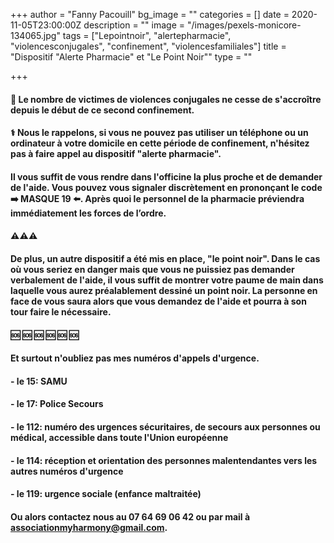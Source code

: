 +++
author = "Fanny Pacouill"
bg_image = ""
categories = []
date = 2020-11-05T23:00:00Z
description = ""
image = "/images/pexels-monicore-134065.jpg"
tags = ["Lepointnoir", "alertepharmacie", "violencesconjugales", "confinement", "violencesfamiliales"]
title = "Dispositif \"Alerte Pharmacie\" et \"Le Point Noir\""
type = ""

+++
#### 🚫 Le nombre de victimes de violences conjugales ne cesse de s'accroître depuis le début de ce second confinement.

#### ⚕ Nous le rappelons, si vous ne pouvez pas utiliser un téléphone ou un ordinateur à votre domicile en cette période de confinement, n'hésitez pas à faire appel au dispositif "**alerte pharmacie**".

#### Il vous suffit de vous rendre dans l'officine la plus proche et de demander de l'aide. Vous pouvez vous signaler discrètement en prononçant le code ➡️ MASQUE 19 ⬅️. Après quoi le personnel de la pharmacie préviendra immédiatement les forces de l’ordre.

#### ⚠️⚠️⚠️

#### De plus, un autre dispositif a été mis en place, "le point noir". Dans le cas où vous seriez en danger mais que vous ne puissiez pas demander verbalement de l'aide, il vous suffit de montrer votre paume de main dans laquelle vous aurez préalablement dessiné un point noir. La personne en face de vous saura alors que vous demandez de l'aide et pourra à son tour faire le nécessaire.

#### 🆘️ 🆘 ️🆘️ 🆘 ️🆘️ 🆘️ 

#### Et surtout n'oubliez pas mes numéros d'appels d'urgence.

#### - le 15: SAMU 

#### - le 17: Police Secours 

#### - le 112: numéro des urgences sécuritaires, de secours aux personnes ou médical, accessible dans toute l'Union européenne 

#### - le 114: réception et orientation des personnes malentendantes vers les autres numéros d'urgence 

#### - le 119: urgence sociale (enfance maltraitée) 

#### Ou alors contactez nous au 07 64 69 06 42 ou par mail à associationmyharmony@gmail.com. 